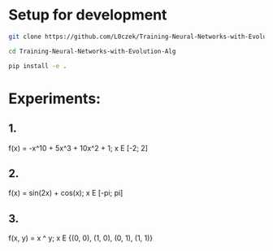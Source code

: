# Setup for development
```bash
git clone https://github.com/L0czek/Training-Neural-Networks-with-Evolution-Alg

cd Training-Neural-Networks-with-Evolution-Alg

pip install -e .
```

# Experiments:

## 1.
f(x) = -x^10 + 5x^3 + 10x^2 + 1; x E [-2; 2]

## 2.
f(x) = sin(2x) + cos(x); x E [-pi; pi]

## 3.
f(x, y) = x ^ y; x E {(0, 0), (1, 0), (0, 1), (1, 1)}

